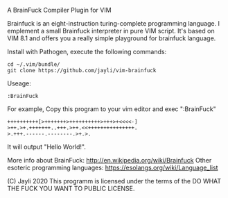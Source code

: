 A BrainFuck Compiler Plugin for VIM

Brainfuck is an eight-instruction turing-complete programming language. I emplement a small Brainfuck interpreter in pure VIM script. It's based on VIM 8.1 and offers you a really simple playground for brainfuck language.

Install with Pathogen, execute the following commands:

    cd ~/.vim/bundle/
    git clone https://github.com/jayli/vim-brainfuck

Useage:

    :BrainFuck

For example, Copy this program to your vim editor and exec ":BrainFuck"

    ++++++++++[>+++++++>++++++++++>+++>+<<<<-]
    >++.>+.+++++++..+++.>++.<<+++++++++++++++.
    >.+++.------.--------.>+.>.

It will output "Hello World!".

More info about BrainFuck: <http://en.wikipedia.org/wiki/Brainfuck>
Other esoteric programming languages: <https://esolangs.org/wiki/Language_list>

(C) Jayli 2020
This programm is licensed under the terms of the
DO WHAT THE FUCK YOU WANT TO PUBLIC LICENSE.

